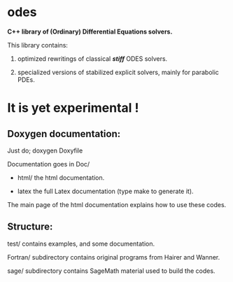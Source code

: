 odes
====

**C++ library of (Ordinary) Differential  Equations solvers.**


This library contains:

1) optimized rewritings of classical **_stiff_** ODES solvers.

2) specialized versions of stabilized explicit solvers, mainly for parabolic
PDEs.


It is yet experimental !
======================

Doxygen documentation:
---------------------

Just do;
 doxygen Doxyfile 

Documentation goes in Doc/

 * html/ the html documentation.

 * latex the full Latex documentation (type make to generate it).


The main page of the html documentation explains how to use these codes.


Structure:
---------

test/ contains  examples, and some documentation.

Fortran/ subdirectory contains original programs from Hairer and Wanner.

sage/ subdirectory contains SageMath material used to build the codes.